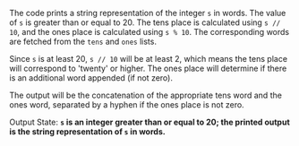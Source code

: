 The code prints a string representation of the integer `s` in words. The value of `s` is greater than or equal to 20. The tens place is calculated using `s // 10`, and the ones place is calculated using `s % 10`. The corresponding words are fetched from the `tens` and `ones` lists. 

Since `s` is at least 20, `s // 10` will be at least 2, which means the tens place will correspond to 'twenty' or higher. The ones place will determine if there is an additional word appended (if not zero).

The output will be the concatenation of the appropriate tens word and the ones word, separated by a hyphen if the ones place is not zero.

Output State: **`s` is an integer greater than or equal to 20; the printed output is the string representation of `s` in words.**